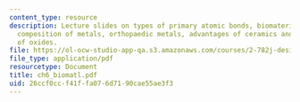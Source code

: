 ```yaml
---
content_type: resource
description: Lecture slides on types of primary atomic bonds, biomaterials applications,
  composition of metals, orthopaedic metals, advantages of ceramics and characteristics
  of oxides.
file: https://ol-ocw-studio-app-qa.s3.amazonaws.com/courses/2-782j-design-of-medical-devices-and-implants-spring-2006/26ccf0ccf41ffa076d7190cae55ae3f3_ch6_biomatl.pdf
file_type: application/pdf
resourcetype: Document
title: ch6_biomatl.pdf
uid: 26ccf0cc-f41f-fa07-6d71-90cae55ae3f3
---
```

